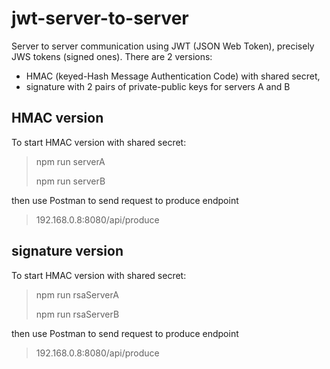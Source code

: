 # jwt-server-to-server

Server to server communication using JWT (JSON Web Token), precisely JWS tokens (signed ones).
There are 2 versions: 

  * HMAC (keyed-Hash Message Authentication Code) with shared secret,
  * signature with 2 pairs of private-public keys for servers A and B

## HMAC version

To start HMAC version with shared secret:

>  npm run serverA
> 
>  npm run serverB

then use Postman to send request to produce endpoint

>  192.168.0.8:8080/api/produce


## signature version

To start HMAC version with shared secret:

>  npm run rsaServerA
> 
>  npm run rsaServerB

then use Postman to send request to produce endpoint

>  192.168.0.8:8080/api/produce
